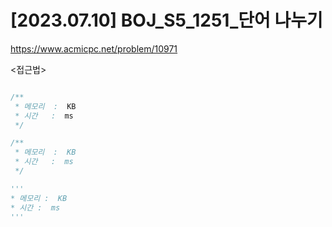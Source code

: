 #   [2023.07.10] BOJ_S5_1251_단어 나누기
https://www.acmicpc.net/problem/10971

<접근법>

```
```




```java
/**
 * 메모리  :  KB
 * 시간   :  ms
 */
```



```js
/**
 * 메모리  :  KB
 * 시간   :  ms
 */
```




```python
'''
* 메모리 :  KB
* 시간 :  ms
'''
```
